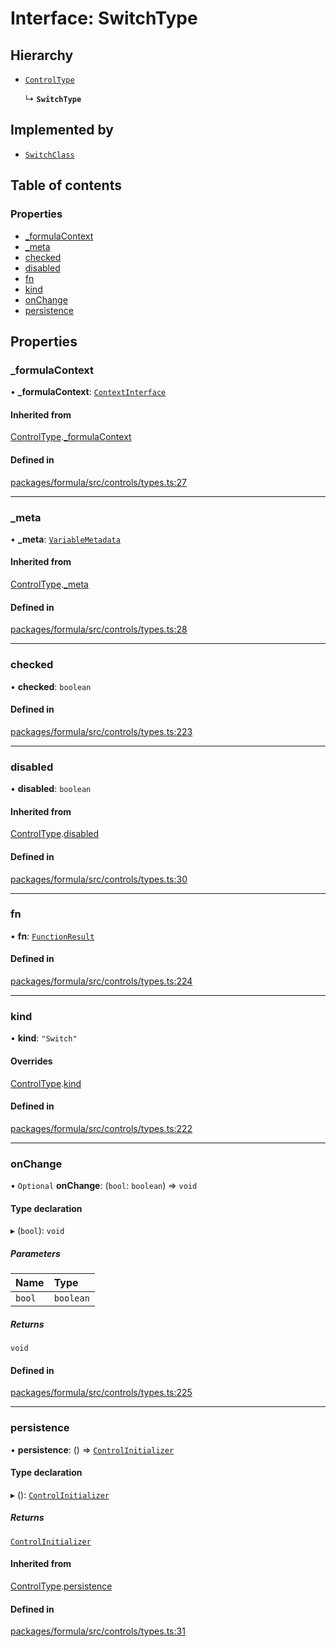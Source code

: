 # Interface: SwitchType

## Hierarchy

- [`ControlType`](ControlType.md)

  ↳ **`SwitchType`**

## Implemented by

- [`SwitchClass`](../classes/SwitchClass.md)

## Table of contents

### Properties

- [\_formulaContext](SwitchType.md#_formulacontext)
- [\_meta](SwitchType.md#_meta)
- [checked](SwitchType.md#checked)
- [disabled](SwitchType.md#disabled)
- [fn](SwitchType.md#fn)
- [kind](SwitchType.md#kind)
- [onChange](SwitchType.md#onchange)
- [persistence](SwitchType.md#persistence)

## Properties

### <a id="_formulacontext" name="_formulacontext"></a> \_formulaContext

• **\_formulaContext**: [`ContextInterface`](ContextInterface.md)

#### Inherited from

[ControlType](ControlType.md).[\_formulaContext](ControlType.md#_formulacontext)

#### Defined in

[packages/formula/src/controls/types.ts:27](https://github.com/mashcard/mashcard/blob/main/packages/formula/src/controls/types.ts#L27)

---

### <a id="_meta" name="_meta"></a> \_meta

• **\_meta**: [`VariableMetadata`](VariableMetadata.md)

#### Inherited from

[ControlType](ControlType.md).[\_meta](ControlType.md#_meta)

#### Defined in

[packages/formula/src/controls/types.ts:28](https://github.com/mashcard/mashcard/blob/main/packages/formula/src/controls/types.ts#L28)

---

### <a id="checked" name="checked"></a> checked

• **checked**: `boolean`

#### Defined in

[packages/formula/src/controls/types.ts:223](https://github.com/mashcard/mashcard/blob/main/packages/formula/src/controls/types.ts#L223)

---

### <a id="disabled" name="disabled"></a> disabled

• **disabled**: `boolean`

#### Inherited from

[ControlType](ControlType.md).[disabled](ControlType.md#disabled)

#### Defined in

[packages/formula/src/controls/types.ts:30](https://github.com/mashcard/mashcard/blob/main/packages/formula/src/controls/types.ts#L30)

---

### <a id="fn" name="fn"></a> fn

• **fn**: [`FunctionResult`](FunctionResult.md)

#### Defined in

[packages/formula/src/controls/types.ts:224](https://github.com/mashcard/mashcard/blob/main/packages/formula/src/controls/types.ts#L224)

---

### <a id="kind" name="kind"></a> kind

• **kind**: `"Switch"`

#### Overrides

[ControlType](ControlType.md).[kind](ControlType.md#kind)

#### Defined in

[packages/formula/src/controls/types.ts:222](https://github.com/mashcard/mashcard/blob/main/packages/formula/src/controls/types.ts#L222)

---

### <a id="onchange" name="onchange"></a> onChange

• `Optional` **onChange**: (`bool`: `boolean`) => `void`

#### Type declaration

▸ (`bool`): `void`

##### Parameters

| Name   | Type      |
| :----- | :-------- |
| `bool` | `boolean` |

##### Returns

`void`

#### Defined in

[packages/formula/src/controls/types.ts:225](https://github.com/mashcard/mashcard/blob/main/packages/formula/src/controls/types.ts#L225)

---

### <a id="persistence" name="persistence"></a> persistence

• **persistence**: () => [`ControlInitializer`](ControlInitializer.md)

#### Type declaration

▸ (): [`ControlInitializer`](ControlInitializer.md)

##### Returns

[`ControlInitializer`](ControlInitializer.md)

#### Inherited from

[ControlType](ControlType.md).[persistence](ControlType.md#persistence)

#### Defined in

[packages/formula/src/controls/types.ts:31](https://github.com/mashcard/mashcard/blob/main/packages/formula/src/controls/types.ts#L31)
